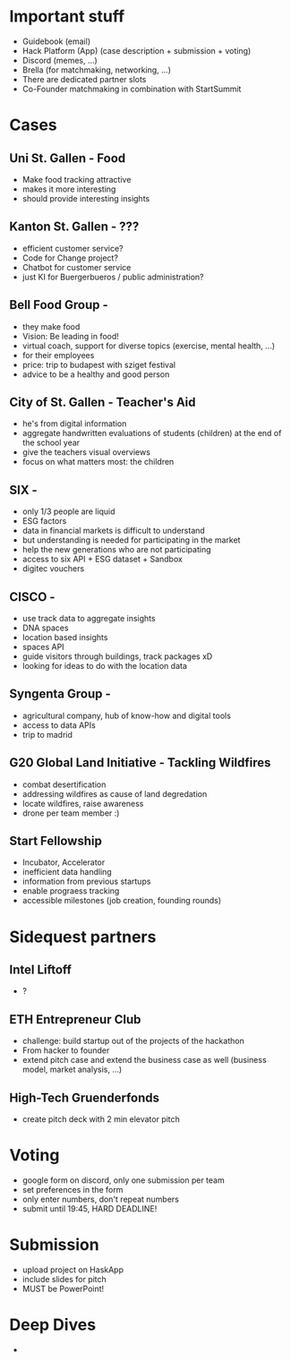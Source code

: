 # Important stuff

- Guidebook (email)
- Hack Platform (App) (case description + submission + voting)
- Discord (memes, ...)
- Brella (for matchmaking, networking, ...)
- There are dedicated partner slots
- Co-Founder matchmaking in combination with StartSummit

# Cases

## Uni St. Gallen - Food

- Make food tracking attractive
- makes it more interesting
- should provide interesting insights

## Kanton St. Gallen - ???

- efficient customer service?
- Code for Change project?
- Chatbot for customer service
- just KI for Buergerbueros / public administration?

## Bell Food Group - 

- they make food
- Vision: Be leading in food!
- virtual coach, support for diverse topics (exercise, mental health, ...)
- for their employees
- price: trip to budapest with sziget festival
- advice to be a healthy and good person

## City of St. Gallen - Teacher's Aid

- he's from digital information
- aggregate handwritten evaluations of students (children) at the end of the school year
- give the teachers visual overviews
- focus on what matters most: the children

## SIX - 

- only 1/3 people are liquid
- ESG factors
- data in financial markets is difficult to understand
- but understanding is needed for participating in the market
- help the new generations who are not participating
- access to six API + ESG dataset + Sandbox
- digitec vouchers

## CISCO - 

- use track data to aggregate insights
- DNA spaces
- location based insights
- spaces API
- guide visitors through buildings, track packages xD
- looking for ideas to do with the location data

## Syngenta Group - 

- agricultural company, hub of know-how and digital tools
- access to data APIs
- trip to madrid

## G20 Global Land Initiative - Tackling Wildfires

- combat desertification
- addressing wildfires as cause of land degredation
- locate wildfires, raise awareness
- drone per team member :)

## Start Fellowship

- Incubator, Accelerator
- inefficient data handling
- information from previous startups
- enable prograess tracking
- accessible milestones (job creation, founding rounds)

# Sidequest partners

## Intel Liftoff

- ?

## ETH Entrepreneur Club

- challenge: build startup out of the projects of the hackathon
- From hacker to founder 
- extend pitch case and extend the business case as well (business model, market analysis, ...)

## High-Tech Gruenderfonds

- create pitch deck with 2 min elevator pitch

# Voting

- google form on discord, only one submission per team
- set preferences in the form
- only enter numbers, don't repeat numbers
- submit until 19:45, HARD DEADLINE!

# Submission

- upload project on HaskApp
- include slides for pitch
- MUST be PowerPoint!

# Deep Dives

- 
